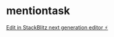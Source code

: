 # mentiontask

[Edit in StackBlitz next generation editor ⚡️](https://stackblitz.com/~/github.com/anmolagr39/mentiontask)